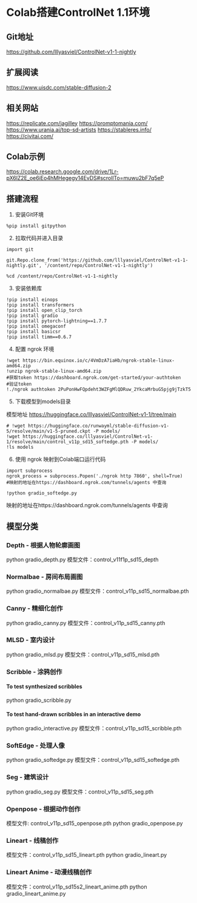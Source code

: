 # Colab搭建ControlNet 1.1环境
## Git地址
https://github.com/lllyasviel/ControlNet-v1-1-nightly
## 扩展阅读
https://www.uisdc.com/stable-diffusion-2
## 相关网站
https://replicate.com/jagilley
https://promptomania.com/
https://www.urania.ai/top-sd-artists
https://stableres.info/
https://civitai.com/
## Colab示例
https://colab.research.google.com/drive/1Lr-pX6lZ2E_oe6iEo4hMHegegy14EvDS#scrollTo=muwu2bF7q5eP
## 搭建流程
1. 安装Git环境
```
%pip install gitpython
```
2. 拉取代码并进入目录
```
import git

git.Repo.clone_from('https://github.com/lllyasviel/ControlNet-v1-1-nightly.git', '/content/repo/ControlNet-v1-1-nightly')

%cd /content/repo/ControlNet-v1-1-nightly
```
3. 安装依赖库
```
!pip install einops
!pip install transformers
!pip install open_clip_torch
!pip install gradio
!pip install pytorch-lightning==1.7.7
!pip install omegaconf
!pip install basicsr
!pip install timm==0.6.7
```
4. 配置 ngrok 环境
```
!wget https://bin.equinox.io/c/4VmDzA7iaHb/ngrok-stable-linux-amd64.zip
!unzip ngrok-stable-linux-amd64.zip
#获取token https://dashboard.ngrok.com/get-started/your-authtoken
#验证token
!./ngrok authtoken 2PuPonHwFQpdeht3WZFgMlQDRuw_2YkcaMrbuG5pjg9jTzkT5
```
5. 下载模型到models目录

模型地址
https://huggingface.co/lllyasviel/ControlNet-v1-1/tree/main
```
# !wget https://huggingface.co/runwayml/stable-diffusion-v1-5/resolve/main/v1-5-pruned.ckpt -P models/
!wget https://huggingface.co/lllyasviel/ControlNet-v1-1/resolve/main/control_v11p_sd15_softedge.pth -P models/
!ls models
```
6. 使用 ngrok 映射到Colab端口运行代码
```
import subprocess
ngrok_process = subprocess.Popen('./ngrok http 7860', shell=True)  
#映射的地址在https://dashboard.ngrok.com/tunnels/agents 中查询

!python gradio_softedge.py
```
映射的地址在https://dashboard.ngrok.com/tunnels/agents 中查询
## 模型分类
### Depth - 根据人物轮廓画图
python gradio_depth.py
模型文件：control_v11f1p_sd15_depth
### Normalbae - 房间布局画图
python gradio_normalbae.py
模型文件：control_v11p_sd15_normalbae.pth
### Canny - 精细化创作
python gradio_canny.py
模型文件：control_v11p_sd15_canny.pth
### MLSD - 室内设计
python gradio_mlsd.py
模型文件：control_v11p_sd15_mlsd.pth
### Scribble - 涂鸦创作
#### To test synthesized scribbles
python gradio_scribble.py
#### To test hand-drawn scribbles in an interactive demo
python gradio_interactive.py
模型文件：control_v11p_sd15_scribble.pth
### SoftEdge - 处理人像
python gradio_softedge.py
模型文件：control_v11p_sd15_softedge.pth
### Seg - 建筑设计
python gradio_seg.py
模型文件：control_v11p_sd15_seg.pth
### Openpose - 根据动作创作
模型文件: control_v11p_sd15_openpose.pth
python gradio_openpose.py
### Lineart - 线稿创作
模型文件：control_v11p_sd15_lineart.pth
python gradio_lineart.py
### Lineart Anime - 动漫线稿创作
模型文件：control_v11p_sd15s2_lineart_anime.pth
python gradio_lineart_anime.py